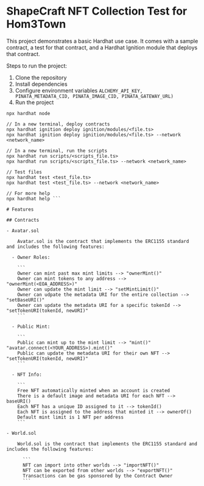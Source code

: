 # ShapeCraft NFT Collection Test for Hom3Town

This project demonstrates a basic Hardhat use case. It comes with a sample contract, a test for that contract, and a Hardhat Ignition module that deploys that contract.

Steps to run the project:

1. Clone the repository
2. Install dependencies
3. Configure environment variables
```ALCHEMY_API_KEY, PINATA_METADATA_CID, PINATA_IMAGE_CID, PINATA_GATEWAY_URL)```
4. Run the project

```// Start the Hardhat network
npx hardhat node

// In a new terminal, deploy contracts
npx hardhat ignition deploy ignition/modules/<file.ts>
npx hardhat ignition deploy ignition/modules/<file.ts> --network <network_name>

// In a new terminal, run the scripts
npx hardhat run scripts/<scripts_file.ts>
npx hardhat run scripts/<scripts_file.ts> --network <network_name>

// Test files
npx hardhat test <test_file.ts>
npx hardhat test <test_file.ts> --network <network_name>

// For more help
npx hardhat help ```

# Features

## Contracts

- Avatar.sol

    Avatar.sol is the contract that implements the ERC1155 standard and includes the following features:

  - Owner Roles:

    ```
    Owner can mint past max mint limits --> "ownerMint()"
    Owner can mint tokens to any address --> "ownerMint(<EOA_ADDRESS>)"
    Owner can update the mint limit --> "setMintLimit()"
    Owner can udpate the metadata URI for the entire collection --> "setBaseURI()"
    Owner can update the metadata URI for a specific tokenId --> "setTokenURI(tokenId, newURI)"
    ```

  - Public Mint:

    ```
    Public can mint up to the mint limit --> "mint()" "avatar.connect(<YOUR_ADDRESS>).mint()"
    Public can update the metadata URI for their own NFT --> "setTokenURI(tokenId, newURI)"
    ```

  - NFT Info:

    ```
    Free NFT automatically minted when an account is created
    There is a default image and metadata URI for each NFT --> baseURI()
    Each NFT has a unique ID assigned to it --> tokenId()
    Each NFT is assigned to the address that minted it --> ownerOf()
    Default mint limit is 1 NFT per address
    ```

- World.sol

    World.sol is the contract that implements the ERC1155 standard and includes the following features:

      ```
      NFT can import into other worlds --> "importNFT()"
      NFT can be exported from other worlds --> "exportNFT()"
      Transactions can be gas sponsored by the Contract Owner
      ```
